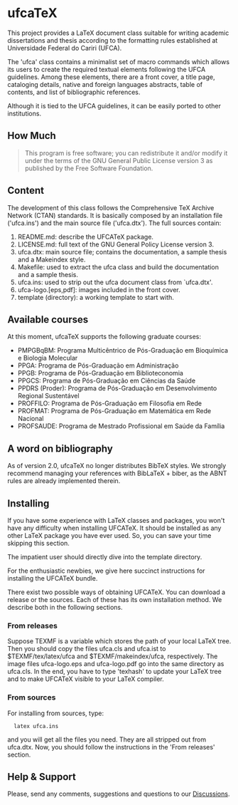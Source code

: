 # ufcaTeX

This project provides a LaTeX document class suitable for writing academic
dissertations and thesis according to the formatting rules established at
Universidade Federal do Cariri (UFCA).

The 'ufca' class contains a minimalist set of macro commands which allows its
users to create the required textual elements following the UFCA guidelines.
Among these elements, there are a front cover, a title page, cataloging
details, native and foreign languages abstracts, table of contents, and list of
bibliographic references.

Although it is tied to the UFCA guidelines, it can be easily ported to other
institutions.


## How Much

> This program is free software; you can redistribute it and/or modify
> it under the terms of the GNU General Public License version 3 as
> published by the Free Software Foundation.


## Content

The development of this class follows the Comprehensive TeX Archive Network
(CTAN) standards. It is basically composed by an installation file ('ufca.ins')
and the main source file ('ufca.dtx'). The full sources contain:

  1. README.md: describe the UFCATeX package.
  1. LICENSE.md: full text of the GNU General Policy License version 3.
  5. ufca.dtx: main source file; contains the documentation, a sample
     thesis and a Makeindex style.
  2. Makefile: used to extract the ufca class and build the
     documentation and a sample thesis.
  7. ufca.ins: used to strip out the ufca document class from `ufca.dtx'.
  8. ufca-logo.[eps,pdf]: images included in the front cover.
  9. template (directory): a working template to start with.

## Available courses

At this moment, ufcaTeX supports the following graduate courses:
* PMPGBqBM: Programa Multicêntrico de Pós-Graduação em Bioquímica e Biologia Molecular
* PPGA: Programa de Pós-Graduação em Administração
* PPGB: Programa de Pós-Graduação em Biblioteconomia
* PPGCS: Programa de Pós-Graduação em Ciências da Saúde
* PPDRS (Proder): Programa de Pós-Graduação em Desenvolvimento Regional Sustentável
* PROFFILO: Programa de Pós-Graduação em Filosofia em Rede
* PROFMAT: Programa de Pós-Graduação em Matemática em Rede Nacional
* PROFSAUDE: Programa de Mestrado Profissional em Saúde da Família

## A word on bibliography

As of version 2.0, ufcaTeX no longer distributes BibTeX styles. We strongly
recommend managing your references with BibLaTeX + biber, as the ABNT rules
are already implemented therein.

## Installing

If you have some experience with LaTeX classes and packages, you won't have any
difficulty when installing UFCATeX. It should be installed as any other LaTeX
package you have ever used. So, you can save your time skipping this section.

The impatient user should directly dive into the template directory.

For the enthusiastic newbies, we give here succinct instructions for installing
the UFCATeX bundle.

There exist two possible ways of obtaining UFCATeX. You can download a release
or the sources. Each of these has its own installation method. We describe both
in the following sections.

### From releases

Suppose TEXMF is a variable which stores the path of your local LaTeX tree.
Then you should copy the files ufca.cls and ufca.ist to $TEXMF/tex/latex/ufca
and $TEXMF/makeindex/ufca, respectively. The image files ufca-logo.eps and
ufca-logo.pdf go into the same directory as ufca.cls. In the end, you have to
type 'texhash' to update your LaTeX tree and to make UFCATeX visible to your
LaTeX compiler.

### From sources

For installing from sources, type:

```
  latex ufca.ins
```

and you will get all the files you need. They are all stripped out from
ufca.dtx. Now, you should follow the instructions in the 'From releases'
section.


## Help & Support

Please, send any comments, suggestions and questions to our
[Discussions](https://github.com/vicentehelano/ufcaTeX/discussions).
